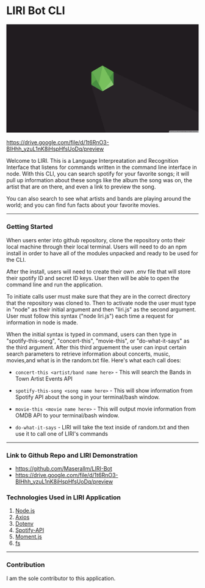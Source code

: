 # LIRI Bot CLI

[![IMAGE ALT TEXT HERE](wp2465899-javascript-wallpapers.jpg)](https://drive.google.com/file/d/1t6RnO3-BIHhh_yzuL1nK8iHspHfsUoDq/preview)

https://drive.google.com/file/d/1t6RnO3-BIHhh_yzuL1nK8iHspHfsUoDq/preview

Welcome to LIRI. This is a Language Interpreatation and Recognition Interface that listens for commands written in the command line interface in node. With this CLI, you can search spotify for your favorite songs; it will pull up information about these songs like the album the song was on, the artist that are on there, and even a link to preview the song.

You can also search to see what artists and bands are playing around the world; and you can find fun facts about your favorite movies.

---

### Getting Started

When users enter into github repository, clone the repository onto their local machine through their local terminal. Users will need to do an npm install in order to have all of the modules unpacked and ready to be used for the CLI.

After the install, users will need to create their own .env file that will store their spotify ID and secret ID keys. User then will be able to open the command line and run the application.

To initiate calls user must make sure that they are in the correct directory that the repository was cloned to. Then to activate node the user must type in "node" as their initial argument and then "liri.js" as the second argument. User must follow this syntax ("node liri.js") each time a request for information in node is made.

When the initial syntax is typed in command, users can then type in "spotify-this-song", "concert-this", "movie-this", or "do-what-it-says" as the third argument. After this third arguement the user can input certain search parameters to retrieve information about concerts, music, movies,and what is in the random.txt file. Here's what each call does:

- `concert-this <artist/band name here>` - This will search the Bands in Town Artist Events API

- `spotify-this-song <song name here>` - This will show information from Spotify API about the song in your terminal/bash window.

- `movie-this <movie name here>` - This will output movie information from OMDB API to your terminal/bash window.

- `do-what-it-says` - LIRI will take the text inside of random.txt and then use it to call one of LIRI's commands

---

### Link to Github Repo and LIRI Demonstration

- https://github.com/Maserallm/LIRI-Bot
- https://drive.google.com/file/d/1t6RnO3-BIHhh_yzuL1nK8iHspHfsUoDq/preview

### Technologies Used in LIRI Application

1. [Node.js](https://nodejs.org/en/docs/)
2. [Axios](https://www.npmjs.com/package/axios)
3. [Dotenv](https://www.npmjs.com/package/dotenv)
4. [Spotify-API](https://www.npmjs.com/package/node-spotify-api)
5. [Moment.js](https://momentjs.com/docs/#/use-it/node-js/)
6. [fs](https://nodejs.org/api/fs.html)

---

### Contribution

I am the sole contributor to this application.
